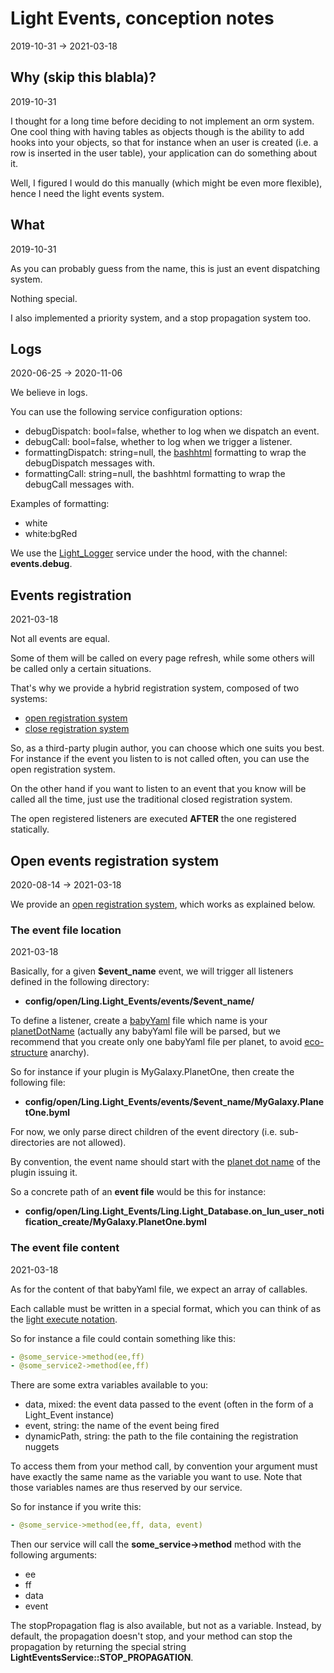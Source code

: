 Light Events, conception notes
==================
2019-10-31 -> 2021-03-18




Why (skip this blabla)?
----------
2019-10-31


I thought for a long time before deciding to not implement an orm system.
One cool thing with having tables as objects though is the ability to add hooks into your objects, so that for instance
when an user is created (i.e. a row is inserted in the user table), your application can do something about it.

Well, I figured I would do this manually (which might be even more flexible), hence I need the light events system.





What
---------
2019-10-31


As you can probably guess from the name, this is just an event dispatching system.

Nothing special.

I also implemented a priority system, and a stop propagation system too.



Logs
-----------
2020-06-25 -> 2020-11-06


We believe in logs.

You can use the following service configuration options:

- debugDispatch: bool=false, whether to log when we dispatch an event.
- debugCall:  bool=false, whether to log when we trigger a listener.
- formattingDispatch: string=null, the [bashhtml](https://github.com/lingtalfi/CliTools/blob/master/doc/pages/bashtml.md) formatting to wrap the debugDispatch messages with. 
- formattingCall: string=null, the bashhtml formatting to wrap the debugCall messages with. 


Examples of formatting: 

- white
- white:bgRed



We use the [Light_Logger](https://github.com/lingtalfi/Light_Logger) service under the hood, with the channel: **events.debug**.





Events registration
---------
2021-03-18


Not all events are equal.

Some of them will be called on every page refresh, while some others will be called only a certain situations.

That's why we provide a hybrid registration system, composed of two systems:

- [open registration system](#open-events-registration-system)
- [close registration system](https://github.com/lingtalfi/Light/blob/master/personal/mydoc/pages/design/open-vs-close-service-registration.md#the-close-registration)


So, as a third-party plugin author, you can choose which one suits you best.
For instance if the event you listen to is not called often, you can use the open registration system.

On the other hand if you want to listen to an event that you know will be called all the time, just use the traditional closed registration system.


The open registered listeners are executed **AFTER** the one registered statically.








Open events registration system
------------
2020-08-14 -> 2021-03-18






We provide an [open registration system](https://github.com/lingtalfi/Light/blob/master/personal/mydoc/pages/design/open-vs-close-service-registration.md#the-open-registration), which works as explained below.




### The event file location
2021-03-18

Basically, for a given **$event_name** event, we will trigger all listeners defined in the following directory:

- **config/open/Ling.Light_Events/events/$event_name/**


To define a listener, create a [babyYaml](https://github.com/lingtalfi/BabyYaml) file which name is your [planetDotName](https://github.com/karayabin/universe-snapshot#the-planet-dot-name) 
(actually any babyYaml file will be parsed, but we recommend that you create only one babyYaml file per planet, to avoid [eco-structure](https://github.com/lingtalfi/Light/blob/master/personal/mydoc/pages/nomenclature.md#eco-structure) anarchy). 


So for instance if your plugin is MyGalaxy.PlanetOne, then create the following file:

- **config/open/Ling.Light_Events/events/$event_name/MyGalaxy.PlanetOne.byml**


For now, we only parse direct children of the event directory (i.e. sub-directories are not allowed).


By convention, the event name should start with the [planet dot name](https://github.com/karayabin/universe-snapshot#the-planet-dot-name) of the plugin issuing it.


So a concrete path of an **event file** would be this for instance:

- **config/open/Ling.Light_Events/Ling.Light_Database.on_lun_user_notification_create/MyGalaxy.PlanetOne.byml**



### The event file content
2021-03-18

As for the content of that babyYaml file, we expect an array of callables.

Each callable must be written in a special format, which you can think of as the [light execute notation](https://github.com/lingtalfi/Light/blob/master/personal/mydoc/pages/notation/light-execute-notation.md).


So for instance a file could contain something like this:

```yaml
- @some_service->method(ee,ff)
- @some_service2->method(ee,ff)
```


There are some extra variables available to you:

- data, mixed: the event data passed to the event (often in the form of a Light_Event instance)
- event, string: the name of the event being fired
- dynamicPath, string: the path to the file containing the registration nuggets
 
 
To access them from your method call, by convention your argument must have exactly the same name as the variable you want to use.
Note that those variables names are thus reserved by our service.


So for instance if you write this:

```yaml
- @some_service->method(ee,ff, data, event)
```

Then our service will call the **some_service->method** method with the following arguments:


- ee
- ff
- data
- event


The stopPropagation flag is also available, but not as a variable.
Instead, by default, the propagation doesn't stop, and your method can stop the propagation by returning 
the special string **LightEventsService::STOP_PROPAGATION**.














 




